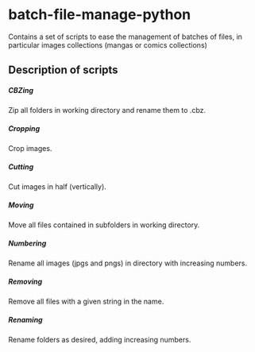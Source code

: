 # batch-file-manage-python

Contains a set of scripts to ease the management of batches of files, in particular images collections (mangas or comics collections)

## Description of scripts

##### CBZing

Zip all folders in working directory and rename them to .cbz.

##### Cropping

Crop images.

##### Cutting

Cut images in half (vertically).

##### Moving

Move all files contained in subfolders in working directory.

##### Numbering

Rename all images (jpgs and pngs) in directory with increasing numbers.

##### Removing

Remove all files with a given string in the name.

##### Renaming

Rename folders as desired, adding increasing numbers.
